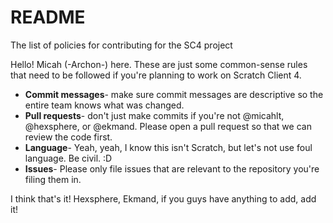 # README
The list of policies for contributing for the SC4 project

Hello!  Micah (-Archon-) here.  These are just some common-sense rules that need to be followed if you're planning to work on Scratch Client 4.  

- **Commit messages**- make sure commit messages are descriptive so the entire team knows what was changed.
- **Pull requests**- don't just make commits if you're not @micahlt, @hexsphere, or @ekmand.  Please open a pull request so that we can review the code first.  
- **Language**- Yeah, yeah, I know this isn't Scratch, but let's not use foul language.  Be civil.  :D
- **Issues**- Please only file issues that are relevant to the repository you're filing them in.  

I think that's it!  Hexsphere, Ekmand, if you guys have anything to add, add it! 
